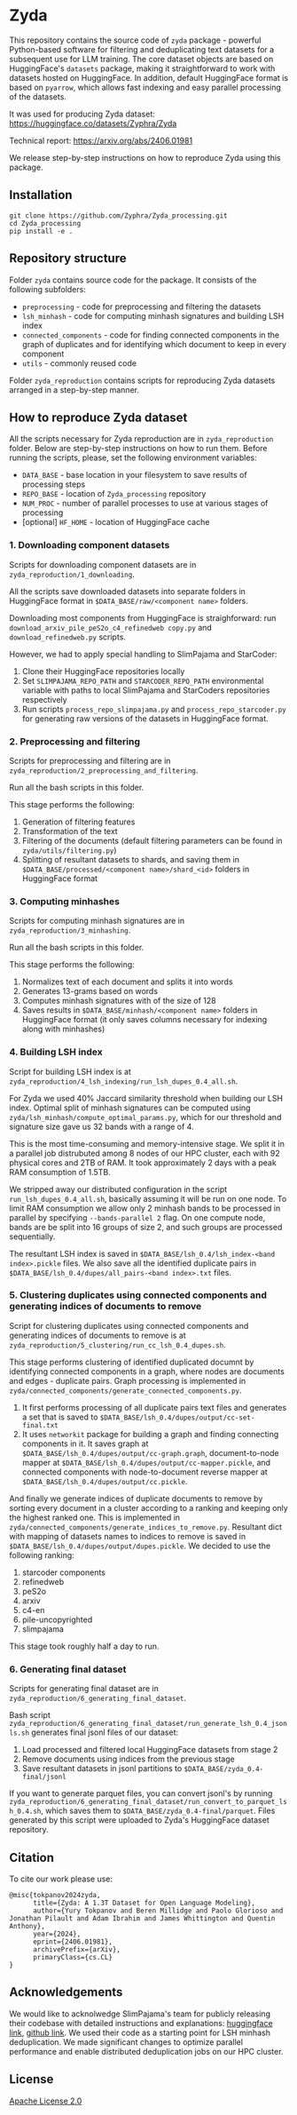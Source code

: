 # Zyda
This repository contains the source code of `zyda` package - powerful Python-based software for filtering and deduplicating text datasets for a subsequent use for LLM training. The core dataset objects are based on HuggingFace's `datasets` package, making it straightforward to work with datasets hosted on HuggingFace. In addition, default HuggingFace format is based on `pyarrow`, which allows fast indexing and easy parallel processing of the datasets.

It was used for producing Zyda dataset: https://huggingface.co/datasets/Zyphra/Zyda

Technical report: https://arxiv.org/abs/2406.01981

We release step-by-step instructions on how to reproduce Zyda using this package.


## Installation
```
git clone https://github.com/Zyphra/Zyda_processing.git
cd Zyda_processing
pip install -e .
```

## Repository structure
Folder `zyda` contains source code for the package. It consists of the following subfolders:
- `preprocessing` - code for preprocessing and filtering the datasets
- `lsh_minhash` - code for computing minhash signatures and building LSH index
- `connected_components` - code for finding connected components in the graph of duplicates and for identifying which document to keep in every component
- `utils` - commonly reused code

Folder `zyda_reproduction` contains scripts for reproducing Zyda datasets arranged in a step-by-step manner.

## How to reproduce Zyda dataset
All the scripts necessary for Zyda reproduction are in `zyda_reproduction` folder. Below are step-by-step instructions on how to run them.
Before running the scripts, please, set the following environment variables:
- `DATA_BASE` - base location in your filesystem to save results of processing steps
- `REPO_BASE` - location of `Zyda_processing` repository
- `NUM_PROC` - number of parallel processes to use at various stages of processing 
- [optional] `HF_HOME` - location of HuggingFace cache

### 1. Downloading component datasets
Scripts for downloading component datasets are in `zyda_reproduction/1_downloading`.

All the scripts save downloaded datasets into separate folders in HuggingFace format in `$DATA_BASE/raw/<component name>` folders.

Downloading most components from HuggingFace is straighforward: run `download_arxiv_pile_peS2o_c4_refinedweb copy.py` and `download_refinedweb.py` scripts.

However, we had to apply special handling to SlimPajama and StarCoder:
1. Clone their HuggingFace repositories locally
2. Set `SLIMPAJAMA_REPO_PATH` and `STARCODER_REPO_PATH` environmental variable with paths to local SlimPajama and StarCoders repositories respectively
3. Run scripts `process_repo_slimpajama.py` and `process_repo_starcoder.py` for generating raw versions of the datasets in HuggingFace format.

### 2. Preprocessing and filtering
Scripts for preprocessing and filtering are in `zyda_reproduction/2_preprocessing_and_filtering`.

Run all the bash scripts in this folder.

This stage performs the following:
1. Generation of filtering features
2. Transformation of the text
3. Filtering of the documents (default filtering parameters can be found in `zyda/utils/filtering.py`)
4. Splitting of resultant datasets to shards, and saving them in `$DATA_BASE/processed/<component name>/shard_<id>` folders in HuggingFace format

### 3. Computing minhashes
Scripts for computing minhash signatures are in `zyda_reproduction/3_minhashing`.

Run all the bash scripts in this folder.

This stage performs the following:
1. Normalizes text of each document and splits it into words
2. Generates 13-grams based on words
3. Computes minhash signatures with of the size of 128
4. Saves results in `$DATA_BASE/minhash/<component name>` folders in HuggingFace format (it only saves columns necessary for indexing along with minhashes)

### 4. Building LSH index
Script for building LSH index is at `zyda_reproduction/4_lsh_indexing/run_lsh_dupes_0.4_all.sh`.

For Zyda we used 40% Jaccard similarity threshold when building our LSH index. Optimal split of minhash signatures can be computed using `zyda/lsh_minhash/compute_optimal_params.py`, which for our threshold and signature size gave us 32 bands with a range of 4.

This is the most time-consuming and memory-intensive stage. We split it in a parallel job distrubuted among 8 nodes of our HPC cluster, each with 92 physical cores and 2TB of RAM. It took approximately 2 days with a peak RAM consumption of 1.5TB.

We stripped away our distributed configuration in the script `run_lsh_dupes_0.4_all.sh`, basically assuming it will be run on one node. To limit RAM consumption we allow only 2 minhash bands to be processed in parallel by specifying `--bands-parallel 2` flag. On one compute node, bands are be split into 16 groups of size 2, and such groups are processed sequentially.

The resultant LSH index is saved in `$DATA_BASE/lsh_0.4/lsh_index-<band index>.pickle` files. We also save all the identified duplicate pairs in `$DATA_BASE/lsh_0.4/dupes/all_pairs-<band index>.txt` files.

### 5. Clustering duplicates using connected components and generating indices of documents to remove
Script for clustering duplicates using connected components and generating indices of documents to remove is at `zyda_reproduction/5_clustering/run_cc_lsh_0.4_dupes.sh`.

This stage performs clustering of identified duplicated documnt by identifying connected components in a graph, where nodes are documents and edges - duplicate pairs. Graph processing is implemented in `zyda/connected_components/generate_connected_components.py`.
1. It first performs processing of all duplicate pairs text files and generates a set that is saved to `$DATA_BASE/lsh_0.4/dupes/output/cc-set-final.txt`
2. It uses `networkit` package for building a graph and finding connecting components in it. It saves graph at `$DATA_BASE/lsh_0.4/dupes/output/cc-graph.graph`, document-to-node mapper at `$DATA_BASE/lsh_0.4/dupes/output/cc-mapper.pickle`, and connected components with node-to-document reverse mapper at `$DATA_BASE/lsh_0.4/dupes/output/cc.pickle`.

And finally we generate indices of duplicate documents to remove by sorting every document in a cluster according to a ranking and keeping only the highest ranked one. This is implemented in `zyda/connected_components/generate_indices_to_remove.py`. Resultant dict with mapping of datasets names to indices to remove is saved in `$DATA_BASE/lsh_0.4/dupes/output/dupes.pickle`. We decided to use the following ranking:
1. starcoder components
2. refinedweb
3. peS2o
4. arxiv
5. c4-en
6. pile-uncopyrighted
7. slimpajama

This stage took roughly half a day to run. 


### 6. Generating final dataset
Scripts for generating final dataset are in `zyda_reproduction/6_generating_final_dataset`.

Bash script `zyda_reproduction/6_generating_final_dataset/run_generate_lsh_0.4_jsonls.sh` generates final jsonl files of our dataset:
1. Load processed and filtered local HuggingFace datasets from stage 2
2. Remove documents using indices from the previous stage
3. Save resultant datasets in jsonl partitions to `$DATA_BASE/zyda_0.4-final/jsonl`

If you want to generate parquet files, you can convert jsonl's by running `zyda_reproduction/6_generating_final_dataset/run_convert_to_parquet_lsh_0.4.sh`, which saves them to `$DATA_BASE/zyda_0.4-final/parquet`. Files generated by this script were uploaded to Zyda's HuggingFace dataset repository.

## Citation 
To cite our work please use:

```
@misc{tokpanov2024zyda,
      title={Zyda: A 1.3T Dataset for Open Language Modeling}, 
      author={Yury Tokpanov and Beren Millidge and Paolo Glorioso and Jonathan Pilault and Adam Ibrahim and James Whittington and Quentin Anthony},
      year={2024},
      eprint={2406.01981},
      archivePrefix={arXiv},
      primaryClass={cs.CL}
}
```

## Acknowledgements
We would like to acknolwedge SlimPajama's team for publicly releasing their codebase with detailed instructions and explanations: [huggingface link](https://huggingface.co/datasets/cerebras/SlimPajama-627B), [github link](https://github.com/Cerebras/modelzoo/tree/Release_2.2.1/src/cerebras/modelzoo/data_preparation/nlp/slimpajama). We used their code as a starting point for LSH minhash deduplication. We made significant changes to optimize parallel performance and enable distributed deduplication jobs on our HPC cluster.


## License
[Apache License 2.0](./LICENSE)
